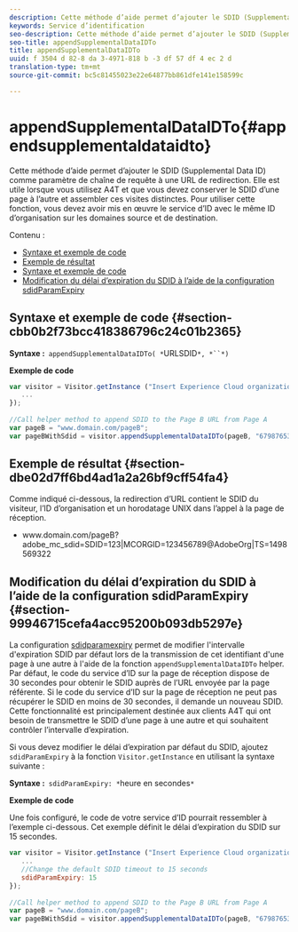 ```yaml
---
description: Cette méthode d’aide permet d’ajouter le SDID (Supplemental Data ID) comme paramètre de chaîne de requête à une URL de redirection. Elle est utile lorsque vous utilisez A4T et que vous devez conserver le SDID d’une page à l’autre et assembler ces visites distinctes. Pour utiliser cette fonction, vous devez avoir mis en œuvre le service d’ID avec le même ID d’organisation sur les domaines source et de destination.
keywords: Service d’identification
seo-description: Cette méthode d’aide permet d’ajouter le SDID (Supplemental Data ID) comme paramètre de chaîne de requête à une URL de redirection. Elle est utile lorsque vous utilisez A4T et que vous devez conserver le SDID d’une page à l’autre et assembler ces visites distinctes. Pour utiliser cette fonction, vous devez avoir mis en œuvre le service d’ID avec le même ID d’organisation sur les domaines source et de destination.
seo-title: appendSupplementalDataIDTo
title: appendSupplementalDataIDTo
uuid: f 3504 d 82-8 da 3-4971-818 b -3 df 57 df 4 ec 2 d
translation-type: tm+mt
source-git-commit: bc5c81455023e22e64877bb861dfe141e158599c

---
```



# appendSupplementalDataIDTo{#appendsupplementaldataidto}

Cette méthode d’aide permet d’ajouter le SDID (Supplemental Data ID) comme paramètre de chaîne de requête à une URL de redirection. Elle est utile lorsque vous utilisez A4T et que vous devez conserver le SDID d’une page à l’autre et assembler ces visites distinctes. Pour utiliser cette fonction, vous devez avoir mis en œuvre le service d’ID avec le même ID d’organisation sur les domaines source et de destination.

Contenu :

<ul class="simplelist"> 
 <li> <a href="../../library/get-set/appendsupplementaldataidto.md#section-cbb0b2f73bcc418386796c24c01b2365" format="dita" scope="local"> Syntaxe et exemple de code </a> </li> 
 <li> <a href="../../library/get-set/appendsupplementaldataidto.md#section-dbe02d7ff6bd4ad1a2a26bf9cff54fa4" format="dita" scope="local"> Exemple de résultat </a> </li> 
 <li> <a href="../../library/get-set/appendsupplementaldataidto.md#section-cbb0b2f73bcc418386796c24c01b2365" format="dita" scope="local"> Syntaxe et exemple de code </a> </li> 
 <li> <a href="../../library/get-set/appendsupplementaldataidto.md#section-99946715cefa4acc95200b093db5297e" format="dita" scope="local"> Modification du délai d’expiration du SDID à l’aide de la configuration sdidParamExpiry </a> </li> 
</ul>

## Syntaxe et exemple de code {#section-cbb0b2f73bcc418386796c24c01b2365}

**Syntaxe :**` appendSupplementalDataIDTo( *`URLSDID`*, *``*)`

**Exemple de code**

```js
var visitor = Visitor.getInstance ("Insert Experience Cloud organization ID here",{ 
   ... 
}); 
 
//Call helper method to append SDID to the Page B URL from Page A 
var pageB = "www.domain.com/pageB"; 
var pageBWithSdid = visitor.appendSupplementalDataIDTo(pageB, "67987653465787219");
```

## Exemple de résultat {#section-dbe02d7ff6bd4ad1a2a26bf9cff54fa4}

Comme indiqué ci-dessous, la redirection d’URL contient le SDID du visiteur, l’ID d’organisation et un horodatage UNIX dans l’appel à la page de réception.

<ul class="simplelist"> 
 <li> <span class="codeph"> www.domain.com/pageB?adobe_mc_sdid=SDID=123|MCORGID=123456789@AdobeOrg|TS=1498569322 </span> </li> 
</ul>

## Modification du délai d’expiration du SDID à l’aide de la configuration sdidParamExpiry {#section-99946715cefa4acc95200b093db5297e}

La configuration [sdidparamexpiry](../../library/function-vars/sdidparamexpiry.md#reference-cef3fd03c43b4772b2422e220b40a458) permet de modifier l&#39;intervalle d&#39;expiration SDID par défaut lors de la transmission de cet identifiant d&#39;une page à une autre à l&#39;aide de la fonction `appendSupplementalDataIDTo` helper. Par défaut, le code du service d’ID sur la page de réception dispose de 30 secondes pour obtenir le SDID auprès de l’URL envoyée par la page référente. Si le code du service d’ID sur la page de réception ne peut pas récupérer le SDID en moins de 30 secondes, il demande un nouveau SDID. Cette fonctionnalité est principalement destinée aux clients A4T qui ont besoin de transmettre le SDID d’une page à une autre et qui souhaitent contrôler l’intervalle d’expiration.

Si vous devez modifier le délai d’expiration par défaut du SDID, ajoutez `sdidParamExpiry` à la fonction `Visitor.getInstance` en utilisant la syntaxe suivante :

**Syntaxe :**` sdidParamExpiry: *`heure en secondes`*`

**Exemple de code**

Une fois configuré, le code de votre service d’ID pourrait ressembler à l’exemple ci-dessous. Cet exemple définit le délai d’expiration du SDID sur 15 secondes.

```js
var visitor = Visitor.getInstance ("Insert Experience Cloud organization ID here",{ 
   ... 
   //Change the default SDID timeout to 15 seconds 
   sdidParamExpiry: 15 
}); 
 
//Call helper method to append SDID to the Page B URL from Page A 
var pageB = "www.domain.com/pageB"; 
var pageBWithSdid = visitor.appendSupplementalDataIDTo(pageB, "67987653465787219"); 
```


